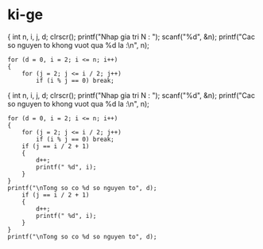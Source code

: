 # ki-ge
{
	int n, i, j, d;
	clrscr();
	printf("Nhap gia tri N : ");
	scanf("%d", &n);
	printf("Cac so nguyen to khong vuot qua %d la :\n", n);

	for (d = 0, i = 2; i <= n; i++)
	{
		for (j = 2; j <= i / 2; j++)
			if (i % j == 0) break;
{
	int n, i, j, d;
	clrscr();
	printf("Nhap gia tri N : ");
	scanf("%d", &n);
	printf("Cac so nguyen to khong vuot qua %d la :\n", n);

	for (d = 0, i = 2; i <= n; i++)
	{
		for (j = 2; j <= i / 2; j++)
			if (i % j == 0) break;
		if (j == i / 2 + 1)
		{
			d++;
			printf(" %d", i);
		}
	}
	printf("\nTong so co %d so nguyen to", d);
		if (j == i / 2 + 1)
		{
			d++;
			printf(" %d", i);
		}
	}
	printf("\nTong so co %d so nguyen to", d);
